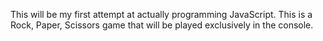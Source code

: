 This will be my first attempt at actually programming JavaScript. This is a Rock, Paper, Scissors game that will be played exclusively in the console.